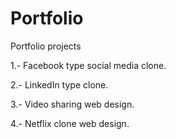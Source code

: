 # Portfolio
Portfolio projects

1.- Facebook type social media clone.

2.- LinkedIn type clone.

3.- Video sharing web design.

4.- Netflix clone web design.

